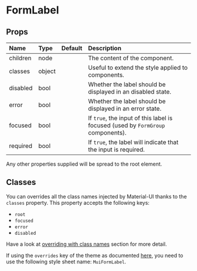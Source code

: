 # FormLabel



## Props
| Name | Type | Default | Description |
|:-----|:-----|:--------|:------------|
| children | node |  | The content of the component. |
| classes | object |  | Useful to extend the style applied to components. |
| disabled | bool |  | Whether the label should be displayed in an disabled state. |
| error | bool |  | Whether the label should be displayed in an error state. |
| focused | bool |  | If `true`, the input of this label is focused (used by `FormGroup` components). |
| required | bool |  | If `true`, the label will indicate that the input is required. |

Any other properties supplied will be spread to the root element.
## Classes

You can overrides all the class names injected by Material-UI thanks to the `classes` property.
This property accepts the following keys:
- `root`
- `focused`
- `error`
- `disabled`

Have a look at [overriding with class names](/customization/overrides#overriding-with-class-names)
section for more detail.

If using the `overrides` key of the theme as documented
[here](/customization/themes#customizing-all-instances-of-a-component-type),
you need to use the following style sheet name: `MuiFormLabel`.
